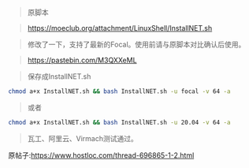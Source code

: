 
>原脚本

>https://moeclub.org/attachment/LinuxShell/InstallNET.sh

>修改了一下，支持了最新的Focal。使用前请与原脚本对比确认后使用。

>https://pastebin.com/M3QXXeML

>保存成InstallNET.sh
```bash
chmod a+x InstallNET.sh && bash InstallNET.sh -u focal -v 64 -a
```
>或者
```bash
chmod a+x InstallNET.sh && bash InstallNET.sh -u 20.04 -v 64 -a
```
>瓦工、阿里云、Virmach测试通过。

原帖子:https://www.hostloc.com/thread-696865-1-2.html
